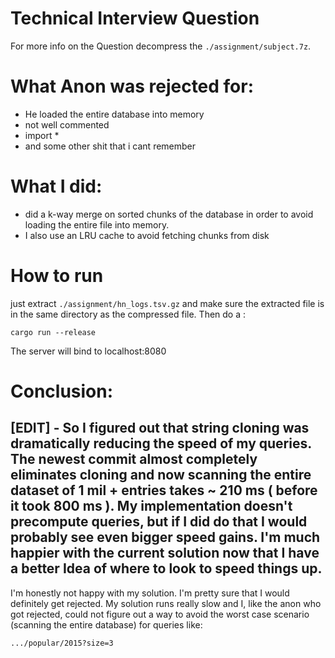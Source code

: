 # Technical Interview Question 
For more info on the Question decompress the `./assignment/subject.7z`. 

# What Anon was rejected for:
- He loaded the entire database into memory 
- not well commented
- import *  
- and some other shit that i cant remember

# What I did: 
- did a k-way merge on sorted chunks of the database in order to avoid loading the entire file into memory.
- I also use an LRU cache to avoid fetching chunks from disk
  
# How to run 
just extract `./assignment/hn_logs.tsv.gz` and make sure the extracted file is in the same directory as the compressed file.
Then do a :
```
cargo run --release 
```
The server will bind to localhost:8080

# Conclusion:
[EDIT] - So I figured out that string cloning was dramatically reducing the speed of my queries. The newest commit almost
completely eliminates cloning and now scanning the entire dataset of 1 mil + entries takes ~ 210 ms ( before it took 800 ms ). My implementation doesn't precompute queries, but if I did do that I would probably see even bigger speed gains. I'm much happier with the current solution now that I have a better Idea of where to look to speed things up.
--

I'm honestly not happy with my solution. I'm pretty sure that I would definitely get rejected. My solution runs really slow and I, like the anon who got rejected,  could not figure out a way to avoid the worst case scenario (scanning the entire database) for queries like:
``` 
.../popular/2015?size=3 
``` 

